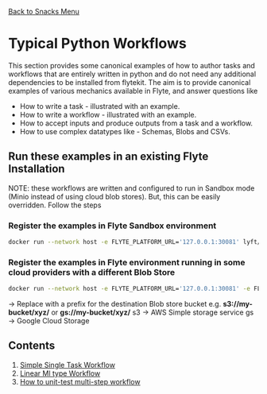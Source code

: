 [Back to Snacks Menu](../README.md)

# Typical Python Workflows

This section provides some canonical examples of how to author tasks and workflows that are entirely written in python and do not need any additional dependencies to be installed from flytekit. The
aim is to provide canonical examples of various mechanics available in Flyte, and answer questions like
 - How to write a task - illustrated with an example.
 - How to write a workflow - illustrated with an example.
 - How to accept inputs and produce outputs from a task and a workflow.
 - How to use complex datatypes like - Schemas, Blobs and CSVs.

## Run these examples in an existing Flyte Installation
NOTE: these workflows are written and configured to run in Sandbox mode (Minio instead of using cloud blob stores). But, this can be easily overridden. Follow the steps

 ### Register the examples in Flyte Sandbox environment
```bash
docker run --network host -e FLYTE_PLATFORM_URL='127.0.0.1:30081' lyft/flytesnacks:b347efa300832f96d6cc0900a2aa6fbf6aad98da pyflyte -p flytesnacks -d development -c sandbox.config register workflows
```

### Register the examples in Flyte environment running in some cloud providers with a different Blob Store
```bash
docker run --network host -e FLYTE_PLATFORM_URL='127.0.0.1:30081' -e FLYTE_AUTH_RAW_OUTPUT_DATA_PREFIX='<replace this>' lyft/flytesnacks:b347efa300832f96d6cc0900a2aa6fbf6aad98da pyflyte -p flytesnacks -d development -c sandbox.config register workflows
```
**<replace this>** -> Replace with a prefix for the destination Blob store bucket e.g. **s3://my-bucket/xyz/** or **gs://my-bucket/xyz/** 
s3 -> AWS Simple storage service
gs -> Google Cloud Storage


## Contents
1. [Simple Single Task Workflow](single_step)
2. [Linear Ml type Workflow](multi_step_linear)
3. [How to unit-test multi-step workflow](tests/multi_step_linear)
